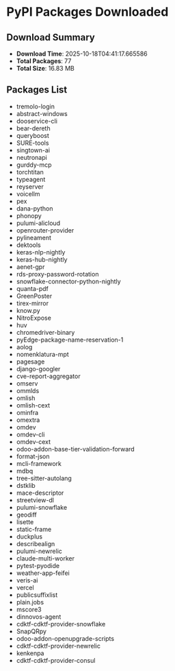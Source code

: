 # PyPI Packages Downloaded

## Download Summary
- **Download Time**: 2025-10-18T04:41:17.665586
- **Total Packages**: 77
- **Total Size**: 16.83 MB

## Packages List
- tremolo-login
- abstract-windows
- dooservice-cli
- bear-dereth
- queryboost
- SURE-tools
- singtown-ai
- neutronapi
- gurddy-mcp
- torchtitan
- typeagent
- reyserver
- voicellm
- pex
- dana-python
- phonopy
- pulumi-alicloud
- openrouter-provider
- pylineament
- dektools
- keras-nlp-nightly
- keras-hub-nightly
- aenet-gpr
- rds-proxy-password-rotation
- snowflake-connector-python-nightly
- quanta-pdf
- GreenPoster
- tirex-mirror
- know.py
- NitroExpose
- huv
- chromedriver-binary
- pyEdge-package-name-reservation-1
- aolog
- nomenklatura-mpt
- pagesage
- django-googler
- cve-report-aggregator
- omserv
- ommlds
- omlish
- omlish-cext
- ominfra
- omextra
- omdev
- omdev-cli
- omdev-cext
- odoo-addon-base-tier-validation-forward
- format-json
- mcli-framework
- mdbq
- tree-sitter-autolang
- dstklib
- mace-descriptor
- streetview-dl
- pulumi-snowflake
- geodiff
- lisette
- static-frame
- duckplus
- describealign
- pulumi-newrelic
- claude-multi-worker
- pytest-pyodide
- weather-app-feifei
- veris-ai
- vercel
- publicsuffixlist
- plain.jobs
- mscore3
- dinnovos-agent
- cdktf-cdktf-provider-snowflake
- SnapQRpy
- odoo-addon-openupgrade-scripts
- cdktf-cdktf-provider-newrelic
- kenkenpa
- cdktf-cdktf-provider-consul
